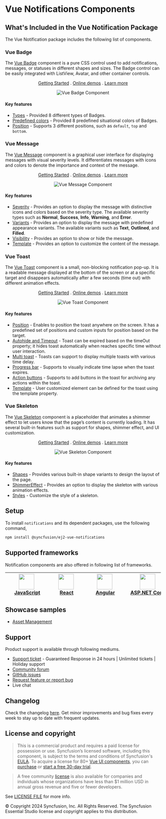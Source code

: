# Vue Notifications Components

## What's Included in the Vue Notification Package

The Vue Notification package includes the following list of components.

### Vue Badge

The [Vue Badge](https://www.syncfusion.com/vue-components/vue-badge?utm_source=npm&utm_medium=listing&utm_campaign=vue-notification-npm) component is a pure CSS control used to add notifications, messages, or statuses in different shapes and sizes. The Badge control can be easily integrated with ListView, Avatar, and other container controls.

<p align="center">
    <a href="https://ej2.syncfusion.com/vue/documentation/badge/getting-started/?utm_source=npm&utm_medium=listing&utm_campaign=vue-notification-npm">Getting Started</a> .
    <a href="https://ej2.syncfusion.com/vue/demos/?utm_source=npm&utm_medium=listing&utm_campaign=vue-notification-npm#/fluent2/badge/default.html">Online demos</a> .
    <a href="https://www.syncfusion.com/vue-components/vue-badge?utm_source=npm&utm_medium=listing&utm_campaign=vue-notification-npm">Learn more</a>
</p>

<p align="center">
<img alt="Vue Badge Component" src="https://raw.githubusercontent.com/SyncfusionExamples/nuget-img/master/vue/vue-badge.png">
</p>

#### Key features

* [Types](https://ej2.syncfusion.com/vue/demos/?utm_source=npm&utm_medium=listing&utm_campaign=vue-notification-npm#/fluent2/badge/types.html) - Provided 8 different types of Badges.
* [Predefined colors](https://ej2.syncfusion.com/vue/documentation/badge/types/) - Provided 8 predefined situational colors of Badges.
* [Position](https://ej2.syncfusion.com/vue/documentation/badge/types/#position) - Supports 3 different positions, such as `default`, `top` and `bottom`.

### Vue Message

The [Vue Message](https://www.syncfusion.com/vue-components/vue-message?utm_source=npm&utm_medium=listing&utm_campaign=vue-notification-npm) component is a graphical user interface for displaying messages with visual severity levels. It differentiates messages with icons and colors to denote the importance and context of the message.

<p align="center">
    <a href="https://ej2.syncfusion.com/vue/documentation/message/getting-started/?utm_source=npm&utm_medium=listing&utm_campaign=vue-notification-npm">Getting Started</a> .
    <a href="https://ej2.syncfusion.com/vue/demos/?utm_source=npm&utm_medium=listing&utm_campaign=vue-notification-npm#/fluent2/message/default.html">Online demos</a> .
    <a href="https://www.syncfusion.com/vue-components/vue-message?utm_source=npm&utm_medium=listing&utm_campaign=vue-notification-npm">Learn more</a>
</p>

<p align="center">
<img alt="Vue Message Component" src="https://raw.githubusercontent.com/SyncfusionExamples/nuget-img/master/vue/vue-message.png">
</p>

#### Key features

* [Severity](https://ej2.syncfusion.com/vue/documentation/message/severities/) - Provides an option to display the message with distinctive icons and colors based on the severity type. The available severity types such as **Normal**, **Success**, **Info**, **Warning**, and **Error**.
* [Variants](https://ej2.syncfusion.com/vue/demos/?utm_source=npm&utm_medium=listing&utm_campaign=vue-notification-npm#/fluent2/message/variants.html) - Provides an option to display the message with predefined appearance variants. The available variants such as **Text**, **Outlined**, and **Filled**.
* [Visibility](https://ej2.syncfusion.com/vue/demos/?utm_source=npm&utm_medium=listing&utm_campaign=vue-notification-npm#/fluent2/message/default.html) - Provides an option to show or hide the message.
* [Template](https://ej2.syncfusion.com/vue/demos/?utm_source=npm&utm_medium=listing&utm_campaign=vue-notification-npm#/fluent2/message/template.html) - Provides an option to customize the content of the message.

### Vue Toast

The [Vue Toast](https://www.syncfusion.com/vue-components/vue-toaster?utm_source=npm&utm_medium=listing&utm_campaign=vue-notification-npm) component is a small, non-blocking notification pop-up. It is a readable message displayed at the bottom of the screen or at a specific target and disappears automatically after a few seconds (time out) with different animation effects.

<p align="center">
    <a href="https://ej2.syncfusion.com/vue/documentation/toast/getting-started/?utm_source=npm&utm_medium=listing&utm_campaign=vue-notification-npm">Getting Started</a> .
    <a href="https://ej2.syncfusion.com/vue/demos/?utm_source=npm&utm_medium=listing&utm_campaign=vue-notification-npm#/fluent2/toast/default.html">Online demos</a> .
    <a href="https://www.syncfusion.com/vue-components/vue-toaster?utm_source=npm&utm_medium=listing&utm_campaign=vue-notification-npm">Learn more</a>
</p>

<p align="center">
<img alt="Vue Toast Component" src="https://raw.githubusercontent.com/SyncfusionExamples/nuget-img/master/vue/vue-toast.png">
</p>

#### Key features

* [Position](https://ej2.syncfusion.com/vue/demos/?utm_source=npm&utm_medium=listing&utm_campaign=vue-notification-npm#/fluent2/toast/positions.html) - Enables to position the toast anywhere on the screen. It has a predefined set of positions and custom inputs for position based on the target.
* [Autohide and Timeout](https://ej2.syncfusion.com/vue/documentation/toast/timeout/) - Toast can be expired based on the timeOut property; it hides toast automatically when reaches specific time without user interaction.
* [Multi toast](https://ej2.syncfusion.com/vue/documentation/toast/position/) - Toasts can support to display multiple toasts with various time delay.
* [Progress bar](https://ej2.syncfusion.com/vue/documentation/toast/config/#progress-bar) - Supports to visually indicate time lapse when the toast expires.
* [Action buttons](https://ej2.syncfusion.com/vue/documentation/toast/action-buttons/) - Supports to add buttons in the toast for archiving any actions within the toast.
* [Template](https://ej2.syncfusion.com/vue/demos/?utm_source=npm&utm_medium=listing&utm_campaign=vue-notification-npm#/fluent2/toast/template.html) - User customized element can be defined for the toast using the template property.

### Vue Skeleton

The [Vue Skeleton](https://www.syncfusion.com/vue-components/vue-skeleton?utm_source=npm&utm_medium=listing&utm_campaign=vue-notifications-npm) component is a placeholder that animates a shimmer effect to let users know that the page’s content is currently loading. It has several built-in features such as support for shapes, shimmer effect, and UI customization.

<p align="center">
    <a href="https://ej2.syncfusion.com/vue/documentation/skeleton/getting-started/?utm_source=npm&utm_medium=listing&utm_campaign=vue-notifications-npm">Getting Started</a> .
    <a href="https://ej2.syncfusion.com/vue/demos/?utm_source=npm&utm_medium=listing&utm_campaign=vue-notifications-npm#/fluent2/skeleton/default.html">Online demos</a> .
    <a href="https://www.syncfusion.com/vue-components/vue-skeleton?utm_source=npm&utm_medium=listing&utm_campaign=vue-notifications-npm">Learn more</a>
</p>

<p align="center">
<img alt="Vue Skeleton Component" src="https://raw.githubusercontent.com/SyncfusionExamples/nuget-img/master/vue/vue-skeleton.gif">
</p>

#### Key features

* [Shapes](https://ej2.syncfusion.com/vue/documentation/skeleton/shapes) - Provides various built-in shape variants to design the layout of the page.
* [ShimmerEffect](https://ej2.syncfusion.com/vue/documentation/skeleton/shimmer-effect) - Provides an option to display the skeleton with various animation effects.
* [Styles](https://ej2.syncfusion.com/vue/documentation/skeleton/styles) - Customize the style of a skeleton.

## Setup

To install `notifications` and its dependent packages, use the following command,

```sh
npm install @syncfusion/ej2-vue-notifications
```

## Supported frameworks

Notification components are also offered in following list of frameworks.

| [<img src="https://ej2.syncfusion.com/github/images/js.svg" height="50" />](https://www.syncfusion.com/javascript-ui-controls?utm_medium=listing&utm_source=github)<br/>&nbsp;&nbsp;&nbsp;&nbsp;&nbsp;[JavaScript](https://www.syncfusion.com/javascript-ui-controls?utm_medium=listing&utm_source=github)&nbsp;&nbsp;&nbsp;&nbsp; | [<img src="https://ej2.syncfusion.com/github/images/react.svg"  height="50" />](https://www.syncfusion.com/react-ui-components?utm_medium=listing&utm_source=github)<br/>&nbsp;&nbsp;&nbsp;&nbsp;&nbsp;&nbsp;&nbsp;[React](https://www.syncfusion.com/react-ui-components?utm_medium=listing&utm_source=github)&nbsp;&nbsp;&nbsp;&nbsp;&nbsp;&nbsp; | [<img src="https://ej2.syncfusion.com/github/images/angular-new.svg"  height="50" />](https://www.syncfusion.com/angular-components/?utm_medium=listing&utm_source=github)<br/>&nbsp;&nbsp;&nbsp;&nbsp;&nbsp;&nbsp;&nbsp;[Angular](https://www.syncfusion.com/angular-components/?utm_medium=listing&utm_source=github)&nbsp;&nbsp;&nbsp;&nbsp;&nbsp;&nbsp; | [<img src="https://ej2.syncfusion.com/github/images/netcore.svg" height="50" />](https://www.syncfusion.com/aspnet-core-ui-controls?utm_medium=listing&utm_source=github)<br/>&nbsp;&nbsp;[ASP.NET&nbsp;Core](https://www.syncfusion.com/aspnet-core-ui-controls?utm_medium=listing&utm_source=github)&nbsp;&nbsp; | [<img src="https://ej2.syncfusion.com/github/images/netmvc.svg" height="50" />](https://www.syncfusion.com/aspnet-mvc-ui-controls?utm_medium=listing&utm_source=github)<br/>&nbsp;&nbsp;[ASP.NET&nbsp;MVC](https://www.syncfusion.com/aspnet-mvc-ui-controls?utm_medium=listing&utm_source=github)&nbsp;&nbsp; | 
| :-----: | :-----: | :-----: | :-----: | :-----: |

## Showcase samples

* [Asset Management](https://ej2.syncfusion.com/showcase/vue/assetmanagement/#/dashboard?utm_source=npm&utm_campaign=notification)

## Support

Product support is available through following mediums.

* [Support ticket](https://support.syncfusion.com/support/tickets/create) - Guaranteed Response in 24 hours | Unlimited tickets | Holiday support
* [Community forum](https://www.syncfusion.com/forums/vue?utm_source=npm&utm_medium=listing&utm_campaign=vue-dropdown-npm)
* [GitHub issues](https://github.com/syncfusion/ej2-vue-ui-components/issues/new)
* [Request feature or report bug](https://www.syncfusion.com/feedback/vue?utm_source=npm&utm_medium=listing&utm_campaign=vue-dropdown-npm)
* Live chat

## Changelog

Check the changelog [here](https://github.com/syncfusion/ej2-vue-ui-components/blob/master/components/notifications/CHANGELOG.md). Get minor improvements and bug fixes every week to stay up to date with frequent updates.

## License and copyright

> This is a commercial product and requires a paid license for possession or use. Syncfusion’s licensed software, including this component, is subject to the terms and conditions of Syncfusion's [EULA](https://www.syncfusion.com/eula/es/). To acquire a license for 80+ [Vue UI components](https://www.syncfusion.com/vue-components), you can [purchase](https://www.syncfusion.com/sales/products) or [start a free 30-day trial](https://www.syncfusion.com/account/manage-trials/start-trials).

> A free community [license](https://www.syncfusion.com/products/communitylicense) is also available for companies and individuals whose organizations have less than $1 million USD in annual gross revenue and five or fewer developers.

See [LICENSE FILE](https://github.com/syncfusion/ej2-vue-ui-components/blob/master/license) for more info.

&copy; Copyright 2024 Syncfusion, Inc. All Rights Reserved. The Syncfusion Essential Studio license and copyright applies to this distribution.